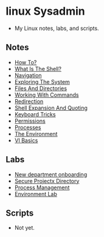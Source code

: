 # linux Sysadmin
- My Linux notes, labs, and scripts.

## Notes
- [How To?](/notes/how-to.md)
- [What Is The Shell?](/notes/shell.md)
- [Navigation](/notes/navigation.md)
- [Exploring The System](/notes/system-exploring.md)
- [Files And Directories](/notes/files-and-dirs.md)
- [Working With Commands](/notes/commands.md)
- [Redirection](/notes/redirection.md)
- [Shell Expansion And Quoting](/notes/shell-expansion-and-quoting.md)
- [Keyboard Tricks](/notes/keyboard-tricks.md)
- [Permissions](/notes/permissions.md)
- [Processes](/notes/processes.md)
- [The Environment](/notes/the-environment.md)
- [VI Basics](/notes/vi.md)

## Labs
- [New department onboarding](/labs/new-department-onboarding/)
- [Secure Projectx Directory](/labs/secure-projectx-directory-for-development-team/)
- [Process Management](/labs/process-management/)
- [Environment Lab](/labs/environment-lab/)

## Scripts
- Not yet.
